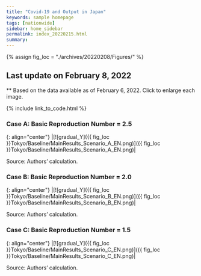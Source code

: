 ```yaml
---
title: "Covid-19 and Output in Japan"
keywords: sample homepage
tags: [nationwide]
sidebar: home_sidebar
permalink: index_20220215.html
summary:
---
```


{% assign fig_loc = "./archives/20220208/Figures/" %}

## Last update on February 8, 2022
** Based on the data available as of February 6, 2022. Click to enlarge each image.

{% include link_to_code.html %}







###  Case A: Basic Reproduction Number = 2.5

{: align="center"}
|[![gradual_Y]({{ fig_loc }}Tokyo/Baseline/MainResults_Scenario_A_EN.png)]({{ fig_loc }}Tokyo/Baseline/MainResults_Scenario_A_EN.png)|

Source: Authors’ calculation.

###  Case B: Basic Reproduction Number = 2.0

{: align="center"}
|[![gradual_Y]({{ fig_loc }}Tokyo/Baseline/MainResults_Scenario_B_EN.png)]({{ fig_loc }}Tokyo/Baseline/MainResults_Scenario_B_EN.png)|

Source: Authors’ calculation.

###  Case C: Basic Reproduction Number = 1.5

{: align="center"}
|[![gradual_Y]({{ fig_loc }}Tokyo/Baseline/MainResults_Scenario_C_EN.png)]({{ fig_loc }}Tokyo/Baseline/MainResults_Scenario_C_EN.png)|

Source: Authors’ calculation.

